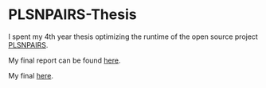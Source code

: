 # PLSNPAIRS-Thesis

I spent my 4th year thesis optimizing the runtime of the open source project [PLSNPAIRS](https://code.google.com/p/plsnpairs/).

My final report can be found [here](https://www.dropbox.com/s/nhgneu13mmgmxpb/ThesisReport.pdf?dl=0).

My final [here](https://www.dropbox.com/s/h92t5t0is7op2jm/ThesisPresentation.pdf?dl=0).

